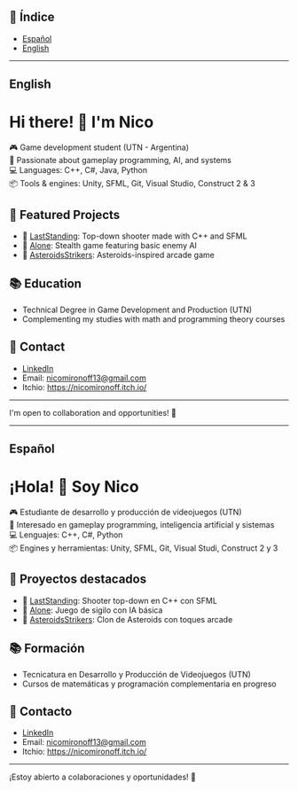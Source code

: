 ## 📑 Índice

- [Español](#español)
- [English](#english)
----------------------------------------------------------------------------------------------------------------------------------------

## English

# Hi there! 👋 I'm Nico

🎮 Game development student (UTN - Argentina)  
🧠 Passionate about gameplay programming, AI, and systems  
💻 Languages: C++, C#, Java, Python  
📦 Tools & engines: Unity, SFML, Git, Visual Studio, Construct 2 & 3   

## 📌 Featured Projects

- 🎯 [LastStanding](https://github.com/nicomirr/LastStanding): Top-down shooter made with C++ and SFML
- 🧠 [Alone](https://github.com/nicomirr/Alone): Stealth game featuring basic enemy AI
- 🚀 [AsteroidsStrikers](https://github.com/nicomirr/AsteroidsStrikers): Asteroids-inspired arcade game

## 📚 Education

- Technical Degree in Game Development and Production (UTN)
- Complementing my studies with math and programming theory courses

## 🔗 Contact

- [LinkedIn](https://www.linkedin.com/in/nicomi/)
- Email: nicomironoff13@gmail.com
- Itchio: https://nicomironoff.itch.io/

---

I'm open to collaboration and opportunities! 💼

----------------------------------------------------------------------------------------------------------------------------------------

## Español

# ¡Hola! 👋 Soy Nico

🎮 Estudiante de desarrollo y producción de videojuegos (UTN)  
🧠 Interesado en gameplay programming, inteligencia artificial y sistemas  
💻 Lenguajes: C++, C#, Python  
📦 Engines y herramientas: Unity, SFML, Git, Visual Studi, Construct 2 y 3  

## 📌 Proyectos destacados

- 🎯 [LastStanding](https://github.com/nicomirr/LastStanding): Shooter top-down en C++ con SFML
- 🧠 [Alone](https://github.com/nicomirr/Alone): Juego de sigilo con IA básica
- 🚀 [AsteroidsStrikers](https://github.com/nicomirr/AsteroidsStrikers): Clon de Asteroids con toques arcade

## 📚 Formación

- Tecnicatura en Desarrollo y Producción de Videojuegos (UTN)
- Cursos de matemáticas y programación complementaria en progreso

## 🔗 Contacto

- [LinkedIn](https://www.linkedin.com/in/nicomi/)
- Email: nicomironoff13@gmail.com
- Itchio: https://nicomironoff.itch.io/
  
---

¡Estoy abierto a colaboraciones y oportunidades! 💼

